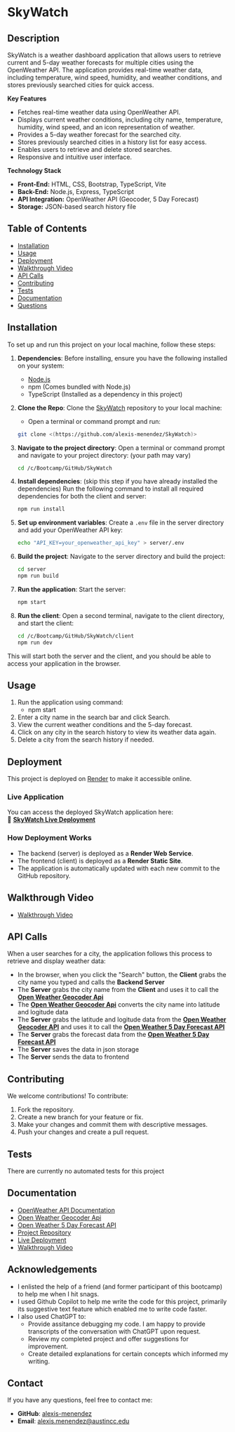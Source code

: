 #  SkyWatch
##  **Description**

SkyWatch is a weather dashboard application that allows users to retrieve current and 5-day weather forecasts for multiple cities using the OpenWeather API. The application provides real-time weather data, including temperature, wind speed, humidity, and weather conditions, and stores previously searched cities for quick access.

**Key Features**

* Fetches real-time weather data using OpenWeather API.
* Displays current weather conditions, including city name, temperature, humidity, wind speed, and an icon representation of weather.
* Provides a 5-day weather forecast for the searched city.
* Stores previously searched cities in a history list for easy access.
* Enables users to retrieve and delete stored searches.
* Responsive and intuitive user interface.

**Technology Stack**

* **Front-End:** HTML, CSS, Bootstrap, TypeScript, Vite
* **Back-End:** Node.js, Express, TypeScript
* **API Integration:** OpenWeather API (Geocoder, 5 Day Forecast)
* **Storage:** JSON-based search history file

## Table of Contents

* [Installation](#installation)
* [Usage](#usage)
* [Deployment](#deployment)
* [Walkthrough Video](#walkthrough-video)
* [API Calls](#api-calls)
* [Contributing](#contributing)
* [Tests](#tests)
* [Documentation](#documentation)
* [Questions](#questions)


## Installation

To set up and run this project on your local machine, follow these steps:

1. **Dependencies**:
	Before installing, ensure you have the following installed on your system:
	* [Node.js](https://nodejs.org/)
	* npm (Comes bundled with Node.js)
	* TypeScript (Installed as a dependency in this project)
   
2.  **Clone the Repo**:
	Clone the [SkyWatch](https://github.com/alexis-menendez/SkyWatch) repository to your local machine:
	* Open a terminal or command prompt and run:
	```sh
	git clone <(https://github.com/alexis-menendez/SkyWatch)>
	```

3. **Navigate to the project directory**:
   Open a terminal or command prompt and navigate to your project directory: (your path may vary)
   ```sh
   cd /c/Bootcamp/GitHub/SkyWatch
   ```

4. **Install dependencies**: (skip this step if you have already installed the dependencies)
   Run the following command to install all required dependencies for both the client and server:
   ```sh
   npm run install
   ```

5. **Set up environment variables**:
   Create a `.env` file in the server directory and add your OpenWeather API key:
   ```sh
   echo "API_KEY=your_openweather_api_key" > server/.env
   ```

6. **Build the project**:
   Navigate to the server directory and build the project:
   ```sh
   cd server
   npm run build
   ```

7. **Run the application**:
   Start the server:
   ```sh
   npm start
   ```

8. **Run the client**:
   Open a second terminal, navigate to the client directory, and start the client:
   ```sh
   cd /c/Bootcamp/GitHub/SkyWatch/client
   npm run dev
   ```

This will start both the server and the client, and you should be able to access your application in the browser.

## Usage

1. Run the application using command:
	* npm start
2. Enter a city name in the search bar and click Search.
3. View the current weather conditions and the 5-day forecast.
4. Click on any city in the search history to view its weather data again.
5. Delete a city from the search history if needed.

## Deployment

This project is deployed on [Render](https://render.com/) to make it accessible online.

### Live Application
You can access the deployed SkyWatch application here:  
🔗 **[SkyWatch Live Deployment](https://your-app-name.onrender.com)**  

### How Deployment Works
- The backend (server) is deployed as a **Render Web Service**.
- The frontend (client) is deployed as a **Render Static Site**.
- The application is automatically updated with each new commit to the GitHub repository.

## Walkthrough Video

* [Walkthrough Video](https://drive.google.com/LINK/GOES/HERE)

## API Calls

When a user searches for a city, the application follows this process to retrieve and display weather data:

- In the browser, when you click the "Search" button, the **Client** grabs the city name you typed and calls the **Backend Server**
- The **Server** grabs the city name from the **Client** and uses it to call the **[Open Weather Geocoder Api](https://openweathermap.org/api/geocoding-api)**  
- The **[Open Weather Geocoder Api](https://openweathermap.org/api/geocoding-api)** converts the city name into latitude and logitude data
- The **Server** grabs the latitude and logitude data from the **[Open Weather Geocoder API](https://openweathermap.org/api/geocoding-api)** and uses it to call the **[Open Weather 5 Day Forecast API](https://openweathermap.org/forecast5)**
- The **Server** grabs the forecast data from the **[Open Weather 5 Day Forecast API](https://openweathermap.org/forecast5)**
- The **Server** saves the data in json storage
- The **Server** sends the data to frontend

## Contributing

We welcome contributions! To contribute:

1. Fork the repository.
2. Create a new branch for your feature or fix.
3. Make your changes and commit them with descriptive messages.
4. Push your changes and create a pull request.


## Tests

There are currently no automated tests for this project

## Documentation

* [OpenWeather API Documentation](https://openweathermap.org/api)
* [Open Weather Geocoder Api](https://openweathermap.org/api/geocoding-api)
* [Open Weather 5 Day Forecast API](https://openweathermap.org/forecast5)
* [Project Repository](https://github.com/alexis-menendez/SkyWatch)
* [Live Deployment](https://your-app-name.onrender.com)
* [Walkthrough Video](https://drive.google.com/LINK/GOES/HERE)

## Acknowledgements

* I enlisted the help of a friend (and former participant of this bootcamp) to help me when I hit snags.
* I used Github Copilot to help me write the code for this project, primarily its suggestive text feature which enabled me to write code faster.
* I also used ChatGPT to:
  	* Provide assitance debugging my code. I am happy to provide transcripts of the conversation with ChatGPT upon request.
  	* Review my completed project and offer suggestions for improvement.
  	* Create detailed explanations for certain concepts which informed my writing.

## Contact

If you have any questions, feel free to contact me:

*  **GitHub**: [alexis-menendez](https://github.com/alexis-menendez)
*  **Email**: alexis.menendez@austincc.edu

